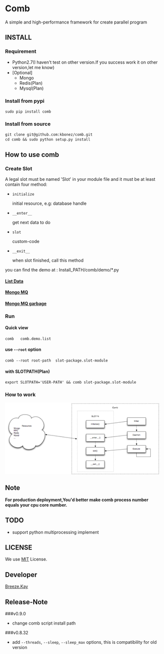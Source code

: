 Comb
============

A simple and high-performance framework for create parallel program



## INSTALL

### Requirement


- Python2.7(I haven't test on other version.If you success work it on other version,let me know)
- [Optional] 
	- Mongo
	- Redis(Plan)
	- Mysql(Plan)


### Install from pypi

	sudo pip install comb


### Install from source

	git clone git@github.com:kbonez/comb.git
	cd comb && sudo python setup.py install



## How to use comb

### Create Slot

A legal slot must be named 'Slot' in your module file and it must be at least contain four method:

- `initialize`
	
	initial resource, e.g: database handle
	 	
- `__enter__ ` 

	get next data to do

- `slot`

	custom-code


- `__exit__`

	when slot finished, call this method
	



you can find the demo at : Install_PATH/comb/demo/*.py

#### [List Data](https://github.com/kbonez/comb/blob/master/comb/demo/list.py)
#### [Mongo MQ](https://github.com/kbonez/comb/blob/master/comb/demo/mongo.py)
#### [Mongo MQ garbage](https://github.com/kbonez/comb/blob/master/comb/demo/garbage.py)



### Run
####  Quick view
	comb   comb.demo.list
####  use `--root` option
	comb --root root-path  slot-package.slot-module

#### with SLOTPATH(Plan)
	export SLOTPATH='USER-PATH' && comb slot-package.slot-module
		 
### How to work
![comb sketch](https://raw.githubusercontent.com/kbonez/comb/master/docs/sketch.png "Sketch")



## Note
****For production deployment,You'd better make comb process number equals your cpu core number.****




## TODO
- support python multiprocessing implement

## LICENSE
We use [MIT](http://opensource.org/licenses/MIT) License.

## Developer
[Breeze.Kay](mailto:wangwenpei@kbonez.com)


## Release-Note

###v0.9.0
- change comb script install path


###v0.8.32
- add `--threads`, `--sleep`, `--sleep_max` options, this is compatibility for old version






